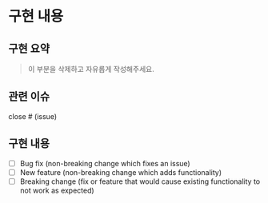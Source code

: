 # 구현 내용

## 구현 요약

> 이 부분을 삭제하고 자유롭게 작성해주세요.

## 관련 이슈

close # (issue)

## 구현 내용

- [ ] Bug fix (non-breaking change which fixes an issue)
- [ ] New feature (non-breaking change which adds functionality)
- [ ] Breaking change (fix or feature that would cause existing functionality to not work as
  expected)

